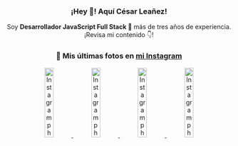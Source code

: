 <div align="center">

<h3>¡Hey 👋! Aquí César Leañez!</h3>

<p>Soy <strong>Desarrollador JavaScript Full Stack 🚀</strong> más de tres años de experiencia.<br />¡Revisa mi contenido 👇!</p>

### 📸 Mis últimas fotos en [mi Instagram](https://instagram.com/cesarsoftware.dev)


<a href='https://instagram.com/p/DKcTQWgxLum' target='_blank'>
  <img width='20%' src='https://instagram.fcmn2-1.fna.fbcdn.net/v/t51.2885-15/503849034_17919602952097059_4092165478866362923_n.jpg?stp=dst-jpg_e35_tt6&efg=eyJ2ZW5jb2RlX3RhZyI6IkZFRUQuaW1hZ2VfdXJsZ2VuLjE0NDB4MTQ0NS5zZHIuZjc1NzYxLmRlZmF1bHRfaW1hZ2UuYzIifQ&_nc_ht=instagram.fcmn2-1.fna.fbcdn.net&_nc_cat=103&_nc_oc=Q6cZ2QFsXA69wHGgq34Xlx9r3jjcnMim6sMMXt4Qvc7npefmUhao9iigoPMq_AeooXly5nc&_nc_ohc=-InHDvuBUTkQ7kNvwEXskM2&_nc_gid=eEjHlPk0HR1stCewO9DIew&edm=ACWDqb8BAAAA&ccb=7-5&ig_cache_key=MzY0Njg3NDQ4NDgzMDY4MjAyMg%3D%3D.3-ccb7-5&oh=00_AfWsgkJVkM9F3cQJVKjckdXLkrPO19hM7Lv--l0odeqZ_Q&oe=68AD91E5&_nc_sid=ee9879' alt='Instagram photo' />
</a>
<a href='https://instagram.com/p/DKcTCZnuO-S' target='_blank'>
  <img width='20%' src='https://scontent.cdninstagram.com/v/t51.75761-15/503168549_17919602796097059_3346483577265803486_n.jpg?stp=dst-jpg_e15_tt6&_nc_cat=105&ig_cache_key=MzY0Njg3MzUyNjA5NTkwMDU2Mg%3D%3D.3-ccb1-7&ccb=1-7&_nc_sid=58cdad&efg=eyJ2ZW5jb2RlX3RhZyI6InhwaWRzLjE5MTZ4MTA3OC5zZHIuQzMifQ%3D%3D&_nc_ohc=TmCYQ9JvvPsQ7kNvwFdYkTi&_nc_oc=AdlZf93RF6WIWU8-Gv3ge91pNWFrecGCYGzk271hB8cwdo_9N3ZEXC1Gqwvuv5KCMuE&_nc_ad=z-m&_nc_cid=0&_nc_zt=23&_nc_ht=scontent.cdninstagram.com&_nc_gid=eEjHlPk0HR1stCewO9DIew&oh=00_AfXVhVT2YZqXKYqmatrMpMra3Ouj2b_iebD2Rb-2BvG9Bg&oe=68AD9863' alt='Instagram photo' />
</a>
<a href='https://instagram.com/p/DIt9Oknp-PZ' target='_blank'>
  <img width='20%' src='https://instagram.fcmn2-1.fna.fbcdn.net/v/t51.2885-15/491444712_17914409433097059_55076089485466172_n.jpg?stp=dst-jpg_e35_tt6&efg=eyJ2ZW5jb2RlX3RhZyI6IkZFRUQuaW1hZ2VfdXJsZ2VuLjU1MngzNDEuc2RyLmY3NTc2MS5kZWZhdWx0X2ltYWdlLmMyIn0&_nc_ht=instagram.fcmn2-1.fna.fbcdn.net&_nc_cat=103&_nc_oc=Q6cZ2QFsXA69wHGgq34Xlx9r3jjcnMim6sMMXt4Qvc7npefmUhao9iigoPMq_AeooXly5nc&_nc_ohc=zazc_z48Cu4Q7kNvwFgwnkc&_nc_gid=eEjHlPk0HR1stCewO9DIew&edm=ACWDqb8BAAAA&ccb=7-5&ig_cache_key=MzYxNTgxNTM1ODA3ODI0Nzg5Nw%3D%3D.3-ccb7-5&oh=00_AfU4A9yQIHtFlgLI4I6hz83gTO5hEPGjKvz5LjgySaRi2Q&oe=68AD85EB&_nc_sid=ee9879' alt='Instagram photo' />
</a>
<a href='https://instagram.com/p/DICt8_ruj1K' target='_blank'>
  <img width='20%' src='https://scontent.cdninstagram.com/v/t51.71878-15/487811720_2261442050918393_7784971145546330846_n.jpg?stp=dst-jpg_e15_tt6&_nc_cat=104&ig_cache_key=MzYwMzY0NDc1NTQ5MDc4MjUzOA%3D%3D.3-ccb1-7&ccb=1-7&_nc_sid=58cdad&efg=eyJ2ZW5jb2RlX3RhZyI6InhwaWRzLjY0MHgxMTU2LnNkci5DMyJ9&_nc_ohc=q89LjL6JtaUQ7kNvwFS5Bdf&_nc_oc=Adnj_GGOGRhDQmfZNsCxJ6HpLdanSH5PTutudo9sdN-neykmCjNV5v2pnrPFh2-Se20&_nc_ad=z-m&_nc_cid=0&_nc_zt=23&_nc_ht=scontent.cdninstagram.com&_nc_gid=eEjHlPk0HR1stCewO9DIew&oh=00_AfWDbbgh3nPdQqdFOcCApLawYiJ00AtmI9cKpy3M26IE6g&oe=68ADAAE4' alt='Instagram photo' />
</a>

</div>
